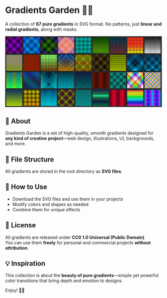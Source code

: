 # Gradients Garden 🌿🎨  

A collection of **67 pure gradients** in SVG format. No patterns, just **linear and radial gradients**, along with masks.  

![Preview](1324123.jpg)  

## 🔹 About  

Gradients Garden is a set of high-quality, smooth gradients designed for **any kind of creative project**—web design, illustrations, UI, backgrounds, and more.  

## 📂 File Structure  

All gradients are stored in the root directory as **SVG files**.  

## 🎨 How to Use  

- Download the SVG files and use them in your projects  
- Modify colors and shapes as needed  
- Combine them for unique effects  

## 📜 License  

All gradients are released under **CC0 1.0 Universal (Public Domain)**.  
You can use them **freely** for personal and commercial projects **without attribution**.  

## 💡 Inspiration  

This collection is about the **beauty of pure gradients**—simple yet powerful color transitions that bring depth and emotion to designs.  

Enjoy! 🚀✨  
